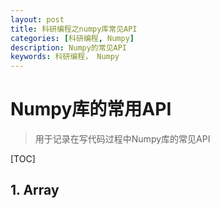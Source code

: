 ```yaml
---
layout: post
title: 科研编程之numpy库常见API
categories: [科研编程, Numpy]
description: Numpy的常见API
keywords: 科研编程， Numpy
---
```


# Numpy库的常用API

> 用于记录在写代码过程中Numpy库的常见API

[TOC]

## 1. Array

